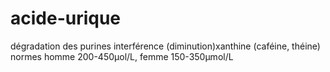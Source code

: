 # acide-urique



dégradation des purines
interférence (diminution)xanthine (caféine, théine)
normes homme 200-450μol/L, femme 150-350μmol/L 

